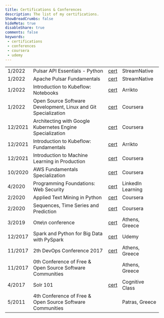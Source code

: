 ```yaml
---
title: Certifications & Conferences
description: The list of my certifications.
ShowBreadCrumbs: false
hideMeta: true
disableShare: true
comments: false
keywords:
 - certifications
 - conferences
 - coursera
 - udemy
---
```

|         |                                                                |                                                                                                  |                   |
|---------|----------------------------------------------------------------|--------------------------------------------------------------------------------------------------|-------------------|
| 1/2022  | Pulsar API Essentials - Python                                 | [cert](https://www.academy.streamnative.io/certificates/b27eb87372064815a2b8d8e88495a0ef)        | StreamNative      |
| 1/2022  | Apache Pulsar Fundamentals                                     | [cert](https://www.academy.streamnative.io/certificates/9f37872bdfab45fe8b4f5ee9f189f1cd)        | StreamNative      |
| 1/2022  | Introduction to Kubeflow: Notebooks                            | [cert](/certifications/kubeflow-notebooks-2022.pdf)                                              | Arrikto           |
| 1/2022  | Open Source Software Development, Linux and Git Specialization | [cert](https://www.coursera.org/account/accomplishments/specialization/certificate/GJ9HNJTZJ79H) | Coursera          |
| 12/2021 | Architecting with Google Kubernetes Engine Specialization      | [cert](https://www.coursera.org/account/accomplishments/specialization/certificate/3V2GAVMT6H99) | Coursera          |
| 12/2021 | Introduction to Kubeflow: Fundamentals                         | [cert](/certifications/kubeflow-intro-2021.pdf)                                                  | Arrikto           |
| 12/2021 | Introduction to Machine Learning in Production                 | [cert](https://www.coursera.org/account/accomplishments/certificate/BBQFVYDQWYJC)                | Coursera          |
| 10/2020 | AWS Fundamentals Specialization                                | [cert](https://www.coursera.org/account/accomplishments/specialization/certificate/MDVJ7N8CRQKL) | Coursera          |
| 4/2020  | Programming Foundations: Web Security                          | [cert](/certifications/programming-web-sec.pdf)                                                  | LinkedIn Learning |
| 2/2020  | Applied Text Mining in Python                                  | [cert](https://www.coursera.org/account/accomplishments/verify/YZE4BUMWFW95)                     | Coursera          |
| 2/2020  | Sequences, Time Series and Prediction                          | [cert](https://www.coursera.org/account/accomplishments/verify/BL265KEA5MP3)                     | Coursera          |
| 3/2019  | Oπe\n conference                                               | [cert](/certifications/open-conf-2019.pdf)                                                       | Athens, Greece    |
| 12/2017 | Spark and Python for Big Data with PySpark                     | [cert](https://www.udemy.com/certificate/UC-WDTQLPM6)                                            | Udemy             |
| 11/2017 | 2th DevOps Conference 2017                                     | [cert](/certifications/devops-conf-2017.pdf)                                                     | Athens, Greece    |
| 11/2017 | 0th Conference of Free & Open Source Software Communities      |                                                                                                  | Athens, Greece    |
| 4/2017  | Solr 101                                                       | [cert](https://courses.cognitiveclass.ai/certificates/6d65cf262aec4c69b124ac4c092e93cc)          | Cognitive Class   |
| 5/2011  | 4th Conference of Free & Open Source Software Communities      |                                                                                                  | Patras, Greece    |
